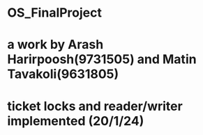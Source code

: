 # OS_FinalProject
# a work by Arash Harirpoosh(9731505) and Matin Tavakoli(9631805)
# ticket locks and reader/writer implemented (20/1/24)
